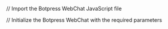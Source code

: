 // Import the Botpress WebChat JavaScript file
<script src="https://cdn.botpress.cloud/webchat/v0/inject.js"></script>
 
// Initialize the Botpress WebChat with the required parameters
<script>
    window.botpressWebChat.init({
        // Replace <your-bot-id> and <your-client-id> with your actual bot and client IDs
        "botId": "73a61896-2be5-4968-a382-ad188572ef87",
        "clientId": "73a61896-2be5-4968-a382-ad188572ef87",
 
        // Set the URL for the Botpress WebChat JavaScript file and the messaging server
        "hostUrl": "https://cdn.botpress.cloud/webchat/v0",
        "messagingUrl": "https://messaging.botpress.cloud",
 
        // Set the name of the bot that will be displayed in the WebChat interface
        "botName": "Test",
 
        // Set the width of the WebChat container and layout to 100% (Full Screen)
        "containerWidth": "100%",
        "layoutWidth": "100%",
 
        // Hide the widget and disable animations
        "hideWidget": true,
        "disableAnimations": true
    });
 
    // Opens up the Chatbot by default
    // This lets users start chatting with the Chatbot without needing to click any buttons or menus.
    window.botpressWebChat.onEvent(
        function () {
            window.botpressWebChat.sendEvent({ type: "show" });
        },
        ["LIFECYCLE.LOADED"]
    );
</script>

